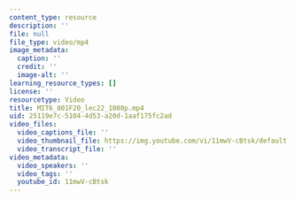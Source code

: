 ```yaml
---
content_type: resource
description: ''
file: null
file_type: video/mp4
image_metadata:
  caption: ''
  credit: ''
  image-alt: ''
learning_resource_types: []
license: ''
resourcetype: Video
title: MIT6_801F20_lec22_1080p.mp4
uid: 25119e7c-5104-4d53-a20d-1aaf175fc2ad
video_files:
  video_captions_file: ''
  video_thumbnail_file: https://img.youtube.com/vi/11mwV-cBtsk/default.jpg
  video_transcript_file: ''
video_metadata:
  video_speakers: ''
  video_tags: ''
  youtube_id: 11mwV-cBtsk
---
```

